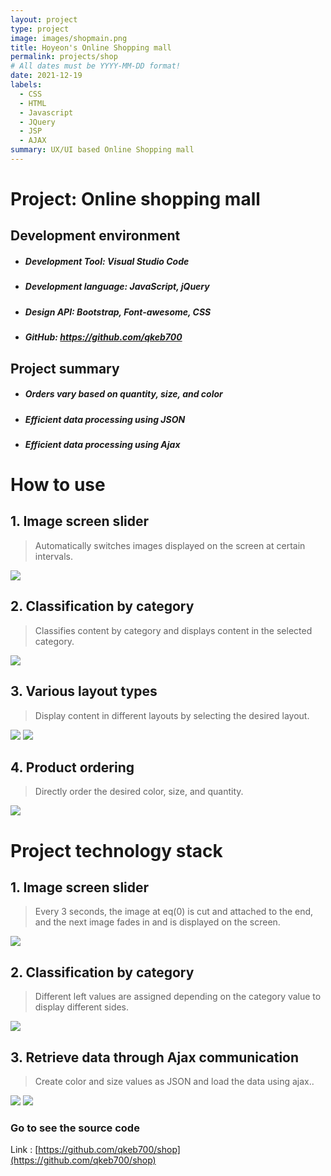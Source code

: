 ```yaml
---
layout: project
type: project
image: images/shopmain.png
title: Hoyeon's Online Shopping mall
permalink: projects/shop
# All dates must be YYYY-MM-DD format!
date: 2021-12-19
labels:
  - CSS
  - HTML
  - Javascript
  - JQuery
  - JSP
  - AJAX
summary: UX/UI based Online Shopping mall
---
```


# Project: Online shopping mall

## Development environment
- ##### Development Tool: Visual Studio Code
- ##### Development language: JavaScript, jQuery
- ##### Design API: Bootstrap, Font-awesome, CSS
- ##### GitHub: https://github.com/qkeb700

## Project summary
- ##### Orders vary based on quantity, size, and color
- ##### Efficient data processing using JSON
- ##### Efficient data processing using Ajax
  
# How to use

## 1. Image screen slider
> Automatically switches images displayed on the screen at certain intervals.

<img class="ui centered huge image" src="..\images\viewchange.png">

## 2. Classification by category
> Classifies content by category and displays content in the selected category.

<img class="ui centered huge image" src="..\images\weekly.png">

## 3. Various layout types
> Display content in different layouts by selecting the desired layout.

<img class="ui centered huge image" src="..\images\firstlist.png">

<img class="ui centered huge image" src="..\images\secondlist.png">

## 4. Product ordering
> Directly order the desired color, size, and quantity.

<img class="ui centered huge image" src="..\images\viewdetail.png">

# Project technology stack

## 1. Image screen slider
> Every 3 seconds, the image at eq(0) is cut and attached to the end, and the next image fades in and is displayed on the screen.

<img class="ui centered huge image" src="..\images\slidercoding.png">

## 2. Classification by category
> Different left values are assigned depending on the category value to display different sides.

<img class="ui centered huge image" src="..\images\weeklycoding.png"> 

## 3. Retrieve data through Ajax communication
> Create color and size values as JSON and load the data using ajax..

<img class="ui centered huge image" src="..\images\ajaxcolor.png">

<img class="ui centered huge image" src="..\images\ajaxsize.png">

### Go to see the source code
Link : [https://github.com/qkeb700/shop](https://github.com/qkeb700/shop)
